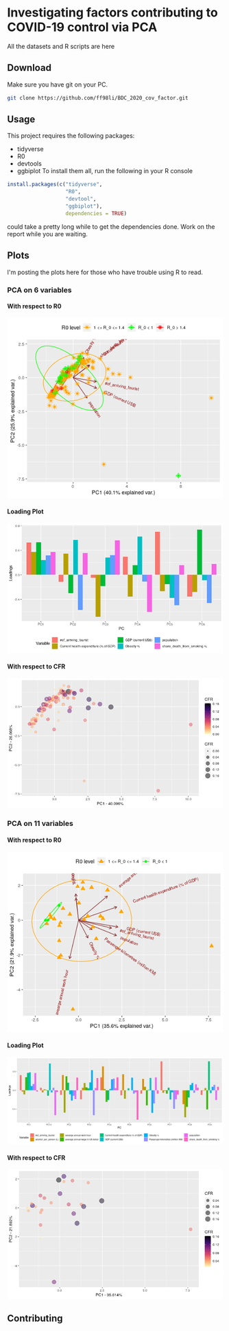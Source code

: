 # Investigating factors contributing to COVID-19 control via PCA

All the datasets and R scripts are here

## Download
Make sure you have git on your PC.
```bash
git clone https://github.com/ff98li/BDC_2020_cov_factor.git
```

## Usage
This project requires the following packages:
- tidyverse
- R0
- devtools
- ggbiplot
To install them all, run the following in your R console
```R
install.packages(c("tidyverse",
                   "R0",
                   "devtool",
                   "ggbiplot"),
                   dependencies = TRUE)
```
could take a pretty long while to get the dependencies done. Work on the report while you are waiting.

## Plots
I'm posting the plots here for those who have trouble using R to read.
### PCA on 6 variables
#### With respect to R0
![alt text](https://github.com/ff98li/BDC_2020_cov_factor/blob/master/plots/PCA_R0_6var.png)
#### Loading Plot
![alt text](https://github.com/ff98li/BDC_2020_cov_factor/blob/master/plots/PCA_R0_6var_loading.png)
#### With respect to CFR
![alt text](https://github.com/ff98li/BDC_2020_cov_factor/blob/master/plots/PCA_CFR_6var.png)
### PCA on 11 variables
#### With respect to R0
![alt text](https://github.com/ff98li/BDC_2020_cov_factor/blob/master/plots/PCA_R0_29_country.png)
#### Loading Plot
![alt text](https://github.com/ff98li/BDC_2020_cov_factor/blob/master/plots/PCA_R0_29_country_loading.png)
#### With respect to CFR
![alt text](https://github.com/ff98li/BDC_2020_cov_factor/blob/master/plots/PCA_CFR_29_country.png)
## Contributing
